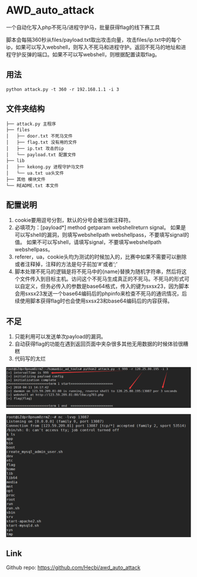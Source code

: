 # AWD_auto_attack

一个自动化写入php不死马/进程守护马，批量获得flag的线下赛工具

脚本会每隔360秒从files/payload.txt取出攻击向量，攻击files/ip.txt中的每个ip，如果可以写入webshell，则写入不死马和进程守护。返回不死马的地址和进程守护反弹的端口。如果不可以写webshell，则根据配置读取flag。

## 用法

```
python attack.py -t 360 -r 192.168.1.1 -i 3
```

## 文件夹结构

```
├── attack.py 主程序
├── files
│   ├── door.txt 不死马文件
│   ├── flag.txt 没有用的文件
│   ├── ip.txt 攻击的ip
│   └── payload.txt 配置文件
├── lib
│   ├── kekong.py 进程守护马文件
│   └── ua.txt ua头文件
├── 其他 模块文件
└── README.txt 本文件
```

## 配置说明

1. cookie要用逗号分割，默认的分号会被当做注释符。
2. 必填项为：[payload*] method getparam webshellreturn signal。 如果是可以写shell的漏洞，则填写webshellpath webshellpass，不要填写signal的值。 如果不可以写shell，请填写signal，不要填写webshellpath webshellpass。
3. referer，ua，cookie头均为测试的时候加入的，比赛中如果不需要可以删除或者注释掉，注释的方法是句子前加‘#’或者‘;’
4. 脚本处理不死马的逻辑是将不死马中的{name}替换为随机字符串，然后将这个文件传入到目标主机。访问这个不死马生成真正的不死马。不死马的形式可以自定义，但务必传入的参数是base64格式，传入的键为sxsx23，因为脚本会用sxsx23发送一个base64编码后的phpinfo来检查不死马的通讯情况，后续使用脚本获得flag时也会使用sxsx23和base64编码后的内容获得。

## 不足

1. 只能利用可以发送单次payload的漏洞。
2. 自动获得flag的功能在遇到返回页面中夹杂很多其他无用数据的时候体验很糟糕
3. 代码写的太烂

[![screenshot-1](https://github.com/Hecbi/awd_auto_attack/raw/master/1.png)](https://github.com/Hecbi/awd_auto_attack/blob/master/1.png)

[![screenshot-1](https://github.com/Hecbi/awd_auto_attack/raw/master/2.png)](https://github.com/Hecbi/awd_auto_attack/blob/master/2.png)

## Link

Github repo: https://github.com/Hecbi/awd_auto_attack